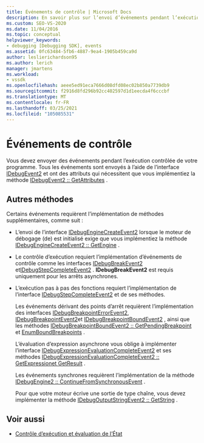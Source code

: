 ```yaml
---
title: Événements de contrôle | Microsoft Docs
description: En savoir plus sur l’envoi d’événements pendant l’exécution contrôlée de votre programme à l’aide de l’interface IDebugEvent2.
ms.custom: SEO-VS-2020
ms.date: 11/04/2016
ms.topic: conceptual
helpviewer_keywords:
- debugging [Debugging SDK], events
ms.assetid: 0fc63484-5fb6-4887-9ea4-1905b459ca9d
author: leslierichardson95
ms.author: lerich
manager: jmartens
ms.workload:
- vssdk
ms.openlocfilehash: aeee5ed91eca7666d08dfd08ec02b850a7739db9
ms.sourcegitcommit: f2916d8fd296b92cc402597d1d1eecda4f6cccbf
ms.translationtype: MT
ms.contentlocale: fr-FR
ms.lasthandoff: 03/25/2021
ms.locfileid: "105085531"
---
```

# <a name="control-events"></a>Événements de contrôle
Vous devez envoyer des événements pendant l’exécution contrôlée de votre programme. Tous les événements sont envoyés à l’aide de l’interface [IDebugEvent2](../../extensibility/debugger/reference/idebugevent2.md) et ont des attributs qui nécessitent que vous implémentiez la méthode [IDebugEvent2 :: GetAttributes](../../extensibility/debugger/reference/idebugevent2-getattributes.md) .

## <a name="additional-methods"></a>Autres méthodes
 Certains événements requièrent l’implémentation de méthodes supplémentaires, comme suit :

- L’envoi de l’interface [IDebugEngineCreateEvent2](../../extensibility/debugger/reference/idebugenginecreateevent2.md) lorsque le moteur de débogage (de) est initialisé exige que vous implémentiez la méthode [IDebugEngineCreateEvent2 :: GetEngine](../../extensibility/debugger/reference/idebugenginecreateevent2-getengine.md) .

- Le contrôle d’exécution requiert l’implémentation d’événements de contrôle comme les interfaces [IDebugBreakEvent2](../../extensibility/debugger/reference/idebugbreakevent2.md) et[IDebugStepCompleteEvent2](../../extensibility/debugger/reference/idebugstepcompleteevent2.md) . **IDebugBreakEvent2** est requis uniquement pour les arrêts asynchrones.

- L’exécution pas à pas des fonctions requiert l’implémentation de l’interface [IDebugStepCompleteEvent2](../../extensibility/debugger/reference/idebugstepcompleteevent2.md) et de ses méthodes.

  Les événements dérivant des points d’arrêt requièrent l’implémentation des interfaces [IDebugBreakpointErrorEvent2](../../extensibility/debugger/reference/idebugbreakpointerrorevent2.md), [IDebugBreakpointEvent2](../../extensibility/debugger/reference/idebugbreakpointevent2.md)et [IDebugBreakpointBoundEvent2](../../extensibility/debugger/reference/idebugbreakpointboundevent2.md) , ainsi que les méthodes [IDebugBreakpointBoundEvent2 :: GetPendingBreakpoint](../../extensibility/debugger/reference/idebugbreakpointboundevent2-getpendingbreakpoint.md) et [EnumBoundBreakpoints](../../extensibility/debugger/reference/idebugbreakpointboundevent2-enumboundbreakpoints.md) .

  L’évaluation d’expression asynchrone vous oblige à implémenter l’interface [IDebugExpressionEvaluationCompleteEvent2](../../extensibility/debugger/reference/idebugexpressionevaluationcompleteevent2.md) et ses méthodes [IDebugExpressionEvaluationCompleteEvent2 :: GetExpression](../../extensibility/debugger/reference/idebugexpressionevaluationcompleteevent2-getexpression.md)[et GetResult](../../extensibility/debugger/reference/idebugexpressionevaluationcompleteevent2-getresult.md) .

  Les événements synchrones requièrent l’implémentation de la méthode [IDebugEngine2 :: ContinueFromSynchronousEvent](../../extensibility/debugger/reference/idebugengine2-continuefromsynchronousevent.md) .

  Pour que votre moteur écrive une sortie de type chaîne, vous devez implémenter la méthode [IDebugOutputStringEvent2 :: GetString](../../extensibility/debugger/reference/idebugoutputstringevent2-getstring.md) .

## <a name="see-also"></a>Voir aussi
- [Contrôle d’exécution et évaluation de l’État](../../extensibility/debugger/execution-control-and-state-evaluation.md)
